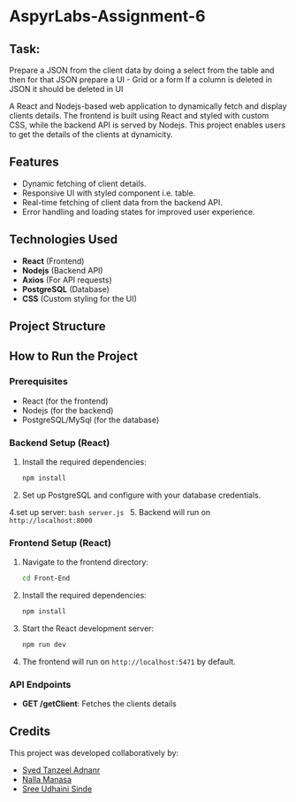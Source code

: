 # AspyrLabs-Assignment-6
## Task:
Prepare a JSON from the client data by doing a select from the
table and then for that JSON prepare a UI - Grid or a form
If a column is deleted in JSON it should be deleted in UI

A React and Nodejs-based web application to dynamically fetch and display clients details. The frontend is built using React and styled with custom CSS, while the backend API is served by Nodejs. This project enables users to get the details of the clients at dynamicity. 
 

## Features
- Dynamic fetching of client details.
- Responsive UI with styled component i.e. table.
- Real-time fetching of client data from the backend API.
- Error handling and loading states for improved user experience.

## Technologies Used
- **React** (Frontend)
- **Nodejs** (Backend API)
- **Axios** (For API requests)
- **PostgreSQL** (Database)
- **CSS** (Custom styling for the UI)

## Project Structure


## How to Run the Project

### Prerequisites
- React (for the frontend)
- Nodejs (for the backend)
- PostgreSQL/MySql (for the database)

### Backend Setup (React)
1. Install the required dependencies:
    ```bash
    npm install
    ```

3. Set up PostgreSQL and configure with your database credentials.

4.set up server:
    ```bash
    server.js
    ```
5. Backend will run on `http://localhost:8000`

### Frontend Setup (React)
1. Navigate to the frontend directory:
    ```bash
    cd Front-End
    ```

2. Install the required dependencies:
    ```bash
    npm install
    ```

3. Start the React development server:
    ```bash
    npm run dev
    ```

4. The frontend will run on `http://localhost:5471` by default.

### API Endpoints

- **GET /getClient**: Fetches the clients details

## Credits

This project was developed collaboratively by:

- [Syed Tanzeel Adnanr](B21CS074)
- [Nalla Manasa](B21IT056)
- [Sree Udhaini Sinde](B21CS031)




